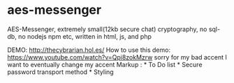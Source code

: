# aes-messenger # 
AES-Messenger, extremely small(12kb secure chat) cryptography, no sql-db, no nodejs npm etc, written in html, js, and php

DEMO: http://thecybrarian.hol.es/
How to use this demo: https://www.youtube.com/watch?v=Qpi8zokMzrw
sorry for my bad accent I want to eventually change my accent
 Markup : * To Do list
              * Secure password transport method
              * Styling

